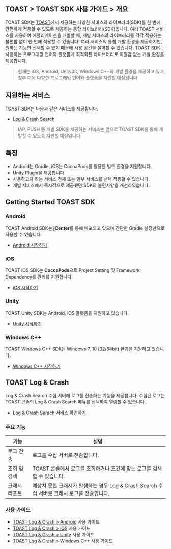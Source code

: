 ## TOAST > TOAST SDK 사용 가이드 > 개요

TOAST SDK는 [TOAST](https://toast.com/)에서 제공하는 다양한 서비스의 라이브러리(SDK)를 한 번에 간편하게 적용할 수 있도록 제공하는 통합 라이브러리(SDK)입니다. 여러 TOAST 서비스를 사용하여 애플리케이션을 개발할 때, 개별 서비스의 라이브러리를 각각 적용하는 불편함 없이 한 번에 적용할 수 있습니다.
여러 서비스의 통합 개발 환경을 제공하지만, 원하는 기능만 선택할 수 있기 때문에 사용 공간을 절약할 수 있습니다. TOAST SDK는 사용하는 프로그래밍 언어와 플랫폼에 최적화된 라이브러리로 이질감 없는 개발 환경을 제공합니다.

> 현재는 iOS, Android, Unity3D, Windows C++의 개발 환경을 제공하고 있고, 향후 더욱 다양한 프로그래밍 언어와 플랫폼을 지원할 예정입니다.

## 지원하는 서비스

TOAST SDK는 다음과 같은 서비스를 제공합니다.

* [Log & Crash Search](https://toast.com/service/analytics/log_crash_search)

> IAP, PUSH 등 개별 SDK를 제공하는 서비스는 앞으로 TOAST SDK를 통해 개발할 수 있도록 지원할 예정입니다.

## 특징

* Android는 Gradle, iOS는 CocoaPods를 활용한 빌드 환경을 지원합니다.
* Unity Plugin을 제공합니다.
* 사용하고자 하는 서비스 전체 또는 일부 서비스를 선택 적용할 수 있습니다.
* 개별 서비스에서 독자적으로 제공했던 SDK의 불편사항을 개선하였습니다.

## Getting Started TOAST SDK

### Android

TOAST Android SDK는 **jCenter**를 통해 배포되고 있으며 간단한 Gradle 설정만으로 사용할 수 있습니다.

* [Android 시작하기](./getting-started-android)

### iOS

TOAST iOS SDK는 **CocoaPods**으로 Project Setting 및 Framework Dependency를 관리를 지원합니다.

* [iOS 시작하기](./getting-started-ios)

### Unity

TOAST Unity SDK는 Android, iOS 플랫폼을 지원하고 있습니다.

* [Unity 시작하기](./getting-started-unity)

### Windows C++

TOAST Windows C++ SDK는 Windows 7, 10 (32/64bit) 환경을 지원하고 있습니다.

* [Windows C++ 시작하기](./getting-started-windows)

## TOAST Log & Crash

Log & Crash Search 수집 서버에 로그를 전송하는 기능을 제공합니다.
수집된 로그는 TOAST 콘솔의 Log & Crash Search 메뉴를 선택하여 열람할 수 있습니다.

* [Log & Crash Serach 서비스 확인하기](https://toast.com/service/analytics/log_crash_search)

### 주요 기능

| 기능 | 설명 |
| -- | -- |
| 로그 전송 | 로그를 수집 서버로 전송합니다. |
| 조회 및 검색 | TOAST 콘솔에서 로그를 조회하거나 조건에 맞는 로그를 검색할 수 있습니다. |
| 크래시 리포트 | 예상치 못한 크래시가 발생하는 경우 Log & Crash Search 수집 서버로 크래시 로그를 전송합니다. |

### 사용 가이드

* [TOAST Log & Crash > Android](./log-collector-android) 사용 가이드
* [TOAST Log & Crash > iOS](./log-collector-ios) 사용 가이드
* [TOAST Log & Crash > Unity](./log-collector-unity) 사용 가이드
* [TOAST Log & Crash > Windows C++](./log-collector-windows) 사용 가이드